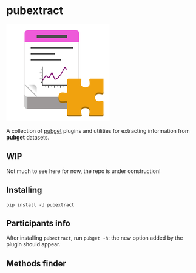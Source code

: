 # pubextract

![](pubextract.svg)

A collection of [pubget](https://neuroquery.github.io/pubget/pubget.html) plugins and utilities for extracting information from **pubget** datasets.

## WIP

Not much to see here for now, the repo is under construction!

## Installing

```
pip install -U pubextract
```

## Participants info

After installing `pubextract`, run `pubget -h`: the new option added by the plugin should appear.

## Methods finder
